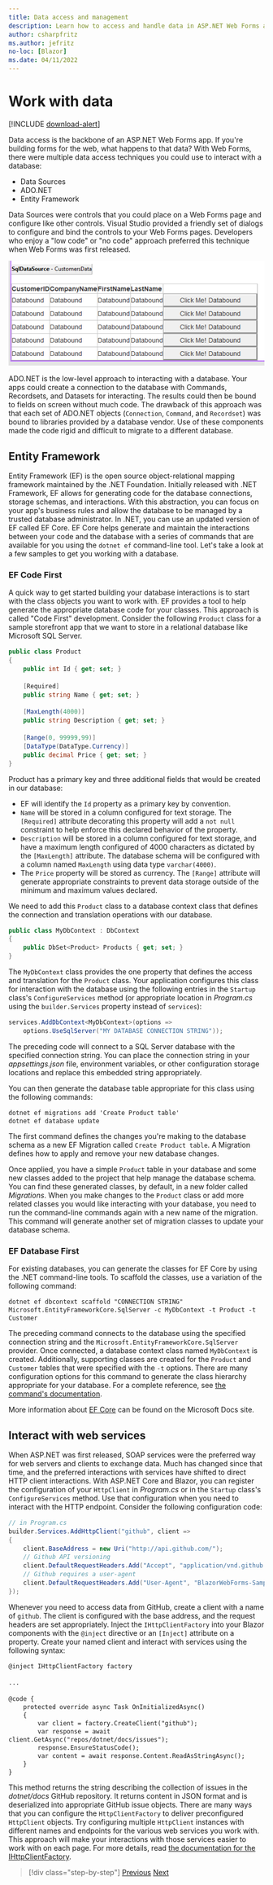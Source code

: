 ```yaml
---
title: Data access and management
description: Learn how to access and handle data in ASP.NET Web Forms and Blazor.
author: csharpfritz    
ms.author: jefritz
no-loc: [Blazor]
ms.date: 04/11/2022
---
```


# Work with data

[!INCLUDE [download-alert](includes/download-alert.md)]

Data access is the backbone of an ASP.NET Web Forms app. If you're building forms for the web, what happens to that data? With Web Forms, there were multiple data access techniques you could use to interact with a database:

- Data Sources
- ADO.NET
- Entity Framework

Data Sources were controls that you could place on a Web Forms page and configure like other controls. Visual Studio provided a friendly set of dialogs to configure and bind the controls to your Web Forms pages. Developers who enjoy a "low code" or "no code" approach preferred this technique when Web Forms was first released.

![Data Sources](media/data/datasources.png)

ADO.NET is the low-level approach to interacting with a database. Your apps could create a connection to the database with Commands, Recordsets, and Datasets for interacting. The results could then be bound to fields on screen without much code. The drawback of this approach was that each set of ADO.NET objects (`Connection`, `Command`, and `Recordset`) was bound to libraries provided by a database vendor. Use of these components made the code rigid and difficult to migrate to a different database.

## Entity Framework

Entity Framework (EF) is the open source object-relational mapping framework maintained by the .NET Foundation. Initially released with .NET Framework, EF allows for generating code for the database connections, storage schemas, and interactions. With this abstraction, you can focus on your app's business rules and allow the database to be managed by a trusted database administrator. In .NET, you can use an updated version of EF called EF Core. EF Core helps generate and maintain the interactions between your code and the database with a series of commands that are available for you using the `dotnet ef` command-line tool. Let's take a look at a few samples to get you working with a database.

### EF Code First

A quick way to get started building your database interactions is to start with the class objects you want to work with. EF provides a tool to help generate the appropriate database code for your classes. This approach is called "Code First" development. Consider the following `Product` class for a sample storefront app that we want to store in a relational database like Microsoft SQL Server.

```csharp
public class Product
{
    public int Id { get; set; }

    [Required]
    public string Name { get; set; }

    [MaxLength(4000)]
    public string Description { get; set; }

    [Range(0, 99999,99)]
    [DataType(DataType.Currency)]
    public decimal Price { get; set; }
}
```

Product has a primary key and three additional fields that would be created in our database:  

- EF will identify the `Id` property as a primary key by convention.
- `Name` will be stored in a column configured for text storage. The `[Required]` attribute decorating this property will add a `not null` constraint to help enforce this declared behavior of the property.
- `Description` will be stored in a column configured for text storage, and have a maximum length configured of 4000 characters as dictated by the `[MaxLength]` attribute. The database schema will be configured with a column named `MaxLength` using data type `varchar(4000)`.
- The `Price` property will be stored as currency. The `[Range]` attribute will generate appropriate constraints to prevent data storage outside of the minimum and maximum values declared.

We need to add this `Product` class to a database context class that defines the connection and translation operations with our database.

```csharp
public class MyDbContext : DbContext
{
    public DbSet<Product> Products { get; set; }
}
```

The `MyDbContext` class provides the one property that defines the access and translation for the `Product` class.  Your application configures this class for interaction with the database using the following entries in the `Startup` class's `ConfigureServices` method (or appropriate location in *Program.cs* using the `builder.Services` property instead of `services`):

```csharp
services.AddDbContext<MyDbContext>(options =>
    options.UseSqlServer("MY DATABASE CONNECTION STRING"));
```

The preceding code will connect to a SQL Server database with the specified connection string. You can place the connection string in your *appsettings.json* file, environment variables, or other configuration storage locations and replace this embedded string appropriately.

You can then generate the database table appropriate for this class using the following commands:

```dotnetcli
dotnet ef migrations add 'Create Product table'
dotnet ef database update
```

The first command defines the changes you're making to the database schema as a new EF Migration called `Create Product table`.  A Migration defines how to apply and remove your new database changes.

Once applied, you have a simple `Product` table in your database and some new classes added to the project that help manage the database schema.  You can find these generated classes, by default, in a new folder called *Migrations*.  When you make changes to the `Product` class or add more related classes you would like interacting with your database, you need to run the command-line commands again with a new name of the migration.  This command will generate another set of migration classes to update your database schema.

### EF Database First

For existing databases, you can generate the classes for EF Core by using the .NET command-line tools. To scaffold the classes, use a variation of the following command:

```dotnetcli
dotnet ef dbcontext scaffold "CONNECTION STRING" Microsoft.EntityFrameworkCore.SqlServer -c MyDbContext -t Product -t Customer
```

The preceding command connects to the database using the specified connection string and the `Microsoft.EntityFrameworkCore.SqlServer` provider. Once connected, a database context class named `MyDbContext` is created. Additionally, supporting classes are created for the `Product` and `Customer` tables that were specified with the `-t` options. There are many configuration options for this command to generate the class hierarchy appropriate for your database. For a complete reference, see [the command's documentation](/ef/core/miscellaneous/cli/dotnet#dotnet-ef-dbcontext-scaffold).

More information about [EF Core](/ef/core/) can be found on the Microsoft Docs site.

## Interact with web services

When ASP.NET was first released, SOAP services were the preferred way for web servers and clients to exchange data. Much has changed since that time, and the preferred interactions with services have shifted to direct HTTP client interactions. With ASP.NET Core and Blazor, you can register the configuration of your `HttpClient` in *Program.cs* or in the `Startup` class's `ConfigureServices` method. Use that configuration when you need to interact with the HTTP endpoint. Consider the following configuration code:

```csharp
// in Program.cs
builder.Services.AddHttpClient("github", client =>
{
    client.BaseAddress = new Uri("http://api.github.com/");
    // Github API versioning
    client.DefaultRequestHeaders.Add("Accept", "application/vnd.github.v3+json");
    // Github requires a user-agent
    client.DefaultRequestHeaders.Add("User-Agent", "BlazorWebForms-Sample");
});
```

Whenever you need to access data from GitHub, create a client with a name of `github`. The client is configured with the base address, and the request headers are set appropriately. Inject the `IHttpClientFactory` into your Blazor components with the `@inject` directive or an `[Inject]` attribute on a property. Create your named client and interact with services using the following syntax:

```razor
@inject IHttpClientFactory factory

...

@code {
    protected override async Task OnInitializedAsync()
    {
        var client = factory.CreateClient("github");
        var response = await client.GetAsync("repos/dotnet/docs/issues");
        response.EnsureStatusCode();
        var content = await response.Content.ReadAsStringAsync();
    }
}
```

This method returns the string describing the collection of issues in the *dotnet/docs* GitHub repository. It returns content in JSON format and is deserialized into appropriate GitHub issue objects. There are many ways that you can configure the `HttpClientFactory` to deliver preconfigured `HttpClient` objects. Try configuring multiple `HttpClient` instances with different names and endpoints for the various web services you work with. This approach will make your interactions with those services easier to work with on each page. For more details, read [the documentation for the IHttpClientFactory](/aspnet/core/fundamentals/http-requests).

>[!div class="step-by-step"]
>[Previous](forms-validation.md)
>[Next](middleware.md)
